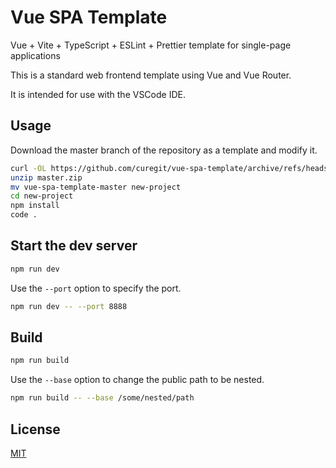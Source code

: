 # Vue SPA Template

Vue + Vite + TypeScript + ESLint + Prettier template for single-page applications

This is a standard web frontend template using Vue and Vue Router.

It is intended for use with the VSCode IDE.

## Usage

Download the master branch of the repository as a template and modify it.

```sh
curl -OL https://github.com/curegit/vue-spa-template/archive/refs/heads/master.zip
unzip master.zip
mv vue-spa-template-master new-project
cd new-project
npm install
code .
```

## Start the dev server

```sh
npm run dev
```

Use the `--port` option to specify the port.

```sh
npm run dev -- --port 8888
```

## Build

```sh
npm run build
```

Use the `--base` option to change the public path to be nested.

```sh
npm run build -- --base /some/nested/path
```

## License

[MIT](LICENSE)
